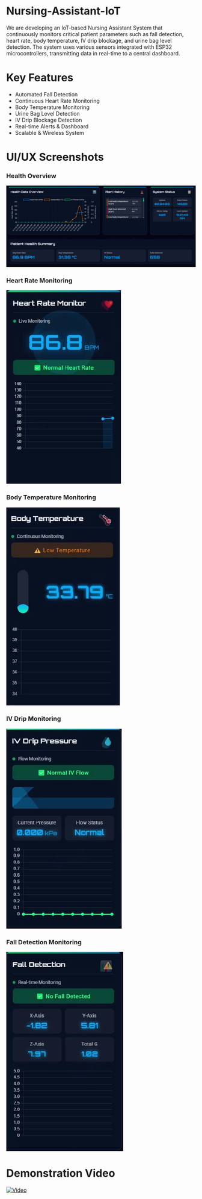 # Nursing-Assistant-IoT

We are developing an IoT-based Nursing Assistant System that continuously monitors critical patient parameters such as fall detection, heart rate, body temperature, IV drip blockage, and urine bag level detection. The system uses various sensors integrated with ESP32 microcontrollers, transmitting data in real-time to a central dashboard.

# Key Features

- Automated Fall Detection  
- Continuous Heart Rate Monitoring  
- Body Temperature Monitoring  
- Urine Bag Level Detection  
- IV Drip Blockage Detection  
- Real-time Alerts & Dashboard  
- Scalable & Wireless System  

# UI/UX Screenshots

### Health Overview  
![Health Overview](Ui/Health%20Overview.jpg)

### Heart Rate Monitoring  
![Heart Rate](Ui/Heart%20Rate.jpg)

### Body Temperature Monitoring  
![Body Temperature](Ui/Body%20Temperature.jpg)

### IV Drip Monitoring  
![IV Drip](Ui/IV%20Drip.jpg)

### Fall Detection Monitoring  
![Fall Detection](Ui/Fall%20Detection.jpg)

# Demonstration Video  
[![Video](https://img.youtube.com/vi/VIDEO_ID/0.jpg)](Ui/IMG_6494%20(2).mov)

